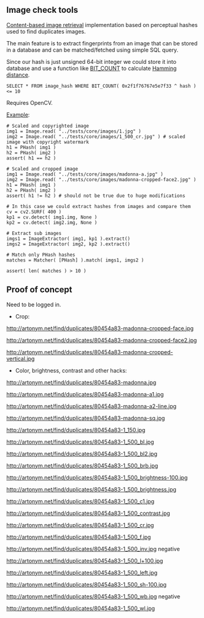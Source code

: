 Image check tools
-----------------

[Content-based image retrieval](http://en.wikipedia.org/wiki/Content-based_image_retrieval) implementation based on perceptual hashes used to find duplicates images.

The main feature is to extract fingerprints from an image that can be stored in a database and can be matched/fetched using simple SQL query.

Since our hash is just unsigned 64-bit integer we could store it into database and use a function like [BIT_COUNT](http://dev.mysql.com/doc/refman/5.0/en/bit-functions.html#function_bit-count) to calculate [Hamming distance](http://en.wikipedia.org/wiki/Hamming_Distance).

    SELECT * FROM image_hash WHERE BIT_COUNT( 0x2f1f76767e5e7f33 ^ hash ) <= 10

Requires OpenCV.

[Example](https://github.com/valbok/img.chk/blob/master/bin/example.py):

    # Scaled and copyrighted image
    img1 = Image.read( "../tests/core/images/1.jpg" )
    img2 = Image.read( "../tests/core/images/1_500_cr.jpg" ) # scaled image with copyright watermark
    h1 = PHash( img1 )
    h2 = PHash( img2 )
    assert( h1 == h2 )

    # Scaled and cropped image
    img1 = Image.read( "../tests/core/images/madonna-a.jpg" )
    img2 = Image.read( "../tests/core/images/madonna-cropped-face2.jpg" )
    h1 = PHash( img1 )
    h2 = PHash( img2 )
    assert( h1 != h2 ) # should not be true due to huge modifications

    # In this case we could extract hashes from images and compare them
    cv = cv2.SURF( 400 )
    kp1 = cv.detect( img1.img, None )
    kp2 = cv.detect( img2.img, None )

    # Extract sub images
    imgs1 = ImageExtractor( img1, kp1 ).extract()
    imgs2 = ImageExtractor( img2, kp2 ).extract()

    # Match only PHash hashes
    matches = Matcher( [PHash] ).match( imgs1, imgs2 )

    assert( len( matches ) > 10 )
    
Proof of concept
-----------------

Need to be logged in.

* Crop:

http://artonym.net/find/duplicates/80454a83-madonna-cropped-face.jpg

http://artonym.net/find/duplicates/80454a83-madonna-cropped-face2.jpg

http://artonym.net/find/duplicates/80454a83-madonna-cropped-vertical.jpg

* Color, brightness, contrast and other hacks:

http://artonym.net/find/duplicates/80454a83-madonna.jpg

http://artonym.net/find/duplicates/80454a83-madonna-a1.jpg

http://artonym.net/find/duplicates/80454a83-madonna-a2-line.jpg

http://artonym.net/find/duplicates/80454a83-madonna-sq.jpg

http://artonym.net/find/duplicates/80454a83-1_150.jpg

http://artonym.net/find/duplicates/80454a83-1_500_bl.jpg

http://artonym.net/find/duplicates/80454a83-1_500_bl2.jpg

http://artonym.net/find/duplicates/80454a83-1_500_brb.jpg

http://artonym.net/find/duplicates/80454a83-1_500_brightness-100.jpg

http://artonym.net/find/duplicates/80454a83-1_500_brightness.jpg

http://artonym.net/find/duplicates/80454a83-1_500_c1.jpg

http://artonym.net/find/duplicates/80454a83-1_500_contrast.jpg

http://artonym.net/find/duplicates/80454a83-1_500_cr.jpg

http://artonym.net/find/duplicates/80454a83-1_500_f.jpg

http://artonym.net/find/duplicates/80454a83-1_500_inv.jpg negative

http://artonym.net/find/duplicates/80454a83-1_500_l+100.jpg

http://artonym.net/find/duplicates/80454a83-1_500_left.jpg

http://artonym.net/find/duplicates/80454a83-1_500_sh-100.jpg

http://artonym.net/find/duplicates/80454a83-1_500_wb.jpg negative

http://artonym.net/find/duplicates/80454a83-1_500_wl.jpg


